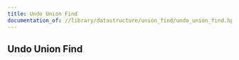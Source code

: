 ```yaml
---
title: Undo Union Find
documentation_of: //library/datastructure/union_find/undo_union_find.hpp
---
```

## Undo Union Find
